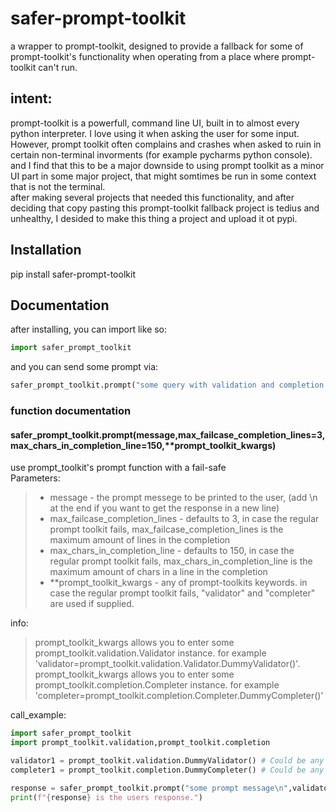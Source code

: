 # safer-prompt-toolkit
a wrapper to prompt-toolkit, designed to provide a fallback for some of prompt-toolkit's functionality when operating from a place where prompt-toolkit can't run.  
## intent:  
prompt-toolkit is a powerfull, command line UI, built in to almost every python interpreter. I love using it when asking the user for some input. However, prompt toolkit often complains and crashes when asked to ruin in certain non-terminal invorments (for example pycharms python console). and I find that this to be a major downside to using prompt toolkit as a minor UI part in some major project, that might somtimes be run in some context that is not the terminal.  
after making several projects that needed this functionality, and after deciding that copy pasting this prompt-toolkit fallback project is tedius and unhealthy, I desided to make this thing a project and upload it ot pypi.

## Installation
pip install safer-prompt-toolkit

## Documentation
after installing, you can import like so:
```python
import safer_prompt_toolkit
```
and you can send some prompt via:
```python
safer_prompt_toolkit.prompt("some query with validation and completion options")
```

### function documentation
#### safer_prompt_toolkit.prompt(message,max_failcase_completion_lines=3,max_chars_in_completion_line=150,**prompt_toolkit_kwargs)
use prompt_toolkit's prompt function with a fail-safe  
Parameters:  
> - message - the prompt messege to be printed to the user, (add \n at the end if you want to get the response in a new line)  
>  - max_failcase_completion_lines - defaults to 3, in case the regular prompt toolkit fails, max_failcase_completion_lines is the maximum amount of lines in the completion  
>  - max_chars_in_completion_line - defaults to 150, in case the regular prompt toolkit fails, max_chars_in_completion_line is the maximum amount of chars in a line in the completion  
>  - \*\*prompt_toolkit_kwargs - any of prompt-toolkits keywords. in case the regular prompt toolkit fails, "validator" and "completer" are used if supplied.  

info: 
> prompt_toolkit_kwargs allows you to enter some prompt_toolkit.validation.Validator instance. for example 'validator=prompt_toolkit.validation.Validator.DummyValidator()'.  
prompt_toolkit_kwargs allows you to enter some prompt_toolkit.completion.Completer instance. for example 'completer=prompt_toolkit.completion.Completer.DummyCompleter()'  

call_example:  
```python
import safer_prompt_toolkit
import prompt_toolkit.validation,prompt_toolkit.completion

validator1 = prompt_toolkit.validation.DummyValidator() # Could be any prompt_toolkit.validation.Validator instance.
completer1 = prompt_toolkit.completion.DummyCompleter() # Could be any prompt_toolkit.completion.Completer instance.

response = safer_prompt_toolkit.prompt("some prompt message\n",validator=validator1,completer=completer1)
print(f"{response} is the users response.") 
```
